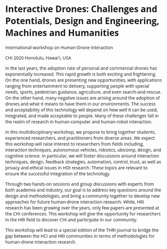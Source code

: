 <link href="https://fonts.googleapis.com/css?family=Open+Sans:300,300i,400,400i,600,600i,700,700i,800,800i&display=swap&subset=latin-ext" rel="stylesheet">

<style>
body * {
  font-family: 'Open Sans', sans-serif;
}
</style>

# Interactive Drones: Challenges and Potentials, Design and Engineering, Machines and Humanities

International workshop on Human-Drone Interaction

CHI 2020 
Honolulu, Hawaiʻi, USA

In the last years, the adoption rate of personal and commercial drones has exponentially increased. This rapid growth is both exciting and frightening. On the one hand, drones are presenting new opportunities, with applications ranging from entertainment to delivery, supporting people with special needs, sports, pedestrian guidance, agriculture, and even search-and-rescue. On the other hand, many negative issues are arising around the adoption of drones and what it means to have them in our environments. The success and acceptability of this technology will depend on how well it can be used, integrated, and made acceptable to people. Many of these challenges fall in the realm of research in human-computer and human-robot interaction.

In this multidisciplinary workshop, we propose to bring together students, experienced researchers, and practitioners from diverse areas. We expect this workshop will raise interest to researchers from fields including, interaction techniques, autonomous vehicles, robotics, ubicomp, design, and cognitive science. In particular, we will foster discussions around interaction techniques, design, feedback strategies, automation, control, trust, as well as privacy and ethical issues in HDI research. These topics are relevant to ensure the successful integration of the technology.

Through two hands-on sessions and group discussions with experts from both academia and industry, our goal is to address key questions around the design and methodologies, and bring a community together to develop new approaches for future human-drone interaction research. While, HRI research has been growing over the years, only few papers are presented at the CHI conferences. This workshop will give the opportunity for researchers in the HRI field to discover CHI and participate in our community.

This workshop will lead to a special edition of the THRI journal to bridge the gap between the HCI and HRI communities in terms of methodologies for human-drone interaction research.
